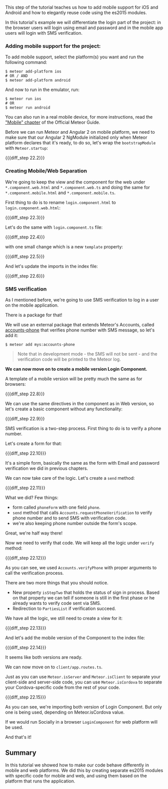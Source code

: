 This step of the tutorial teaches us how to add mobile support for iOS and Android and how to elegantly reuse code using the es2015 modules.

In this tutorial's example we will differentiate the login part of the project: in the browser users will login using email and password and in the mobile app users will login with SMS verification.

### Adding mobile support for the project:

To add mobile support, select the platform(s) you want and run the following command:

    $ meteor add-platform ios
    # OR / AND
    $ meteor add-platform android

And now to run in the emulator, run:

    $ meteor run ios
    # OR
    $ meteor run android

You can also run in a real mobile device, for more instructions, read the ["Mobile" chapter](http://guide.meteor.com/mobile.html) of the Official Meteor Guide.

Before we can run Meteor and Angular 2 on mobile platform, we need to make sure that our Angular 2 NgModule initialized only when Meteor platform declares that it's ready, to do so, let's wrap the `bootstrapModule` with `Meteor.startup`:

{{{diff_step 22.2}}}

### Creating Mobile/Web Separation

We're going to keep the view and the component for the web under `*.component.web.html` and `*.component.web.ts` and doing the same for `*.component.mobile.html` and `*.component.mobile.ts`.

First thing to do is to rename `login.component.html` to `login.component.web.html`:

{{{diff_step 22.3}}}

Let's do the same with `login.component.ts` file:

{{{diff_step 22.4}}}

with one small change which is a new `template` property:

{{{diff_step 22.5}}}

And let's update the imports in the index file:

{{{diff_step 22.6}}}

### SMS verification

As I mentioned before, we're going to use SMS verification to log in a user on the mobile application.

There is a package for that!

We will use an external package that extends Meteor's Accounts, called [accounts-phone](https://atmospherejs.com/okland/accounts-phone) that verifies phone number with SMS message, so let's add it:

    $ meteor add mys:accounts-phone

> Note that in development mode - the SMS will not be sent - and the verification code will be printed to the Meteor log.

**We can now move on to create a mobile version Login Component.**

A template of a mobile version will be pretty much the same as for browsers:

{{{diff_step 22.8}}}

We can use the same directives in the component as in Web version, so let's create a basic component without any functionality:

{{{diff_step 22.9}}}

SMS verification is a two-step process. First thing to do is to verify a phone number.

Let's create a form for that:

{{{diff_step 22.10}}}

It's a simple form, basically the same as the form with Email and password verification we did in previous chapters.

We can now take care of the logic. Let's create a `send` method:

{{{diff_step 22.11}}}

What we did? Few things:

* form called `phoneForm` with one field `phone`.
* `send` method that calls `Accounts.requestPhoneVerification` to verify phone number and to send SMS with verification code.
* we're also keeping phone number outside the form's scope.

Great, we're half way there!

Now we need to verify that code. We will keep all the logic under `verify` method:

{{{diff_step 22.12}}}

As you can see, we used `Accounts.verifyPhone` with proper arguments to call the verification process.

There are two more things that you should notice.

* New property `isStepTwo` that holds the status of sign in process. Based on that property we can tell if someone is still in the first phase or he already wants to verify code sent via SMS.
* Redirection to `PartiesList` if verification succeed.

We have all the logic, we still need to create a view for it:

{{{diff_step 22.13}}}

And let's add the mobile version of the Component to the index file:

{{{diff_step 22.14}}}

It seems like both versions are ready.

We can now move on to `client/app.routes.ts`.

Just as you can use `Meteor.isServer` and `Meteor.isClient` to separate your client-side and server-side code, you can use `Meteor.isCordova` to separate your Cordova-specific code from the rest of your code.

{{{diff_step 22.15}}}

As you can see, we're importing both version of Login Component. But only one is being used, depending on Meteor.isCordova value.

If we would run Socially in a browser `LoginComponent` for web platform will be used.

And that's it!


## Summary

In this tutorial we showed how to make our code behave differently in mobile and web platforms. We did this by creating separate es2015 modules with specific code for mobile and web, and using them based on the platform that runs the application.
